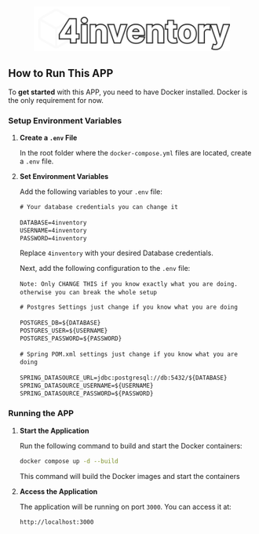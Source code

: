 <p align="center">
<img width="400" src="https://raw.githubusercontent.com/OliYan-debug/4inventory/refs/heads/main/Frontend/4inFrontend/src/assets/logo.svg?token=GHSAT0AAAAAACWE3KPBWLZQ66SWBMJQTAFQZYKPWEQ">
</p>



## How to Run This APP

To <b>get started</b> with this APP, you need to have Docker installed. Docker is the only requirement for now.


### Setup Environment Variables

1. **Create a `.env` File**

   In the root folder where the `docker-compose.yml` files are located, create a `.env` file.

2. **Set Environment Variables**

   Add the following variables to your `.env` file:
   ```env
   # Your database credentials you can change it

   DATABASE=4inventory
   USERNAME=4inventory
   PASSWORD=4inventory
   ```
   Replace `4inventory` with your desired Database credentials.

   Next, add the following configuration to the `.env` file:
   
   `Note: Only CHANGE THIS if you know exactly what you are doing. otherwise you can break the whole setup`

   ```env
   # Postgres Settings just change if you know what you are doing

   POSTGRES_DB=${DATABASE}
   POSTGRES_USER=${USERNAME}
   POSTGRES_PASSWORD=${PASSWORD}

   # Spring POM.xml settings just change if you know what you are doing

   SPRING_DATASOURCE_URL=jdbc:postgresql://db:5432/${DATABASE}
   SPRING_DATASOURCE_USERNAME=${USERNAME}
   SPRING_DATASOURCE_PASSWORD=${PASSWORD}
   ```


### Running the APP

1. **Start the Application**

   Run the following command to build and start the Docker containers:

   ```bash
   docker compose up -d --build
   ```

   This command will build the Docker images and start the containers

2. **Access the Application**

   The application will be running on port `3000`. You can access it at:

   ```
   http://localhost:3000
   ```